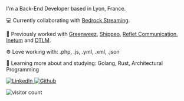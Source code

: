 I'm a Back-End Developer based in Lyon, France.

:computer: Currently collaborating with [Bedrock Streaming](https://www.bedrockstreaming.com/).

:office: Previously worked with [Greenweez](https://www.greenweez.com/), [Shippeo](https://www.shippeo.com/), [Reflet Communication](https://www.refletcommunication.com/), [Inetum](https://www.inetum.com/) and [DTLM](https://www.dtlm.fr/).

:gear: Love working with: .php, .js, .yml, .xml, .json

:seedling: Learning more about and studying: Golang, Rust, Architectural Programming


<a href="https://www.linkedin.com/in/pierre-henri-le-saux/">
    <img src="https://img.shields.io/badge/linkedin-%230077B5.svg?&style=for-the-badge&logo=linkedin&logoColor=white" alt="LinkedIn">
</a> 

<a href="https://phlesaux.github.io/">
    <img src="https://img.shields.io/badge/github-121D33.svg?&style=for-the-badge&logo=github&logoColor=white" alt="Github">
</a> 

![visitor count](https://page-views.glitch.me/badge?page_id=phlesaux)


